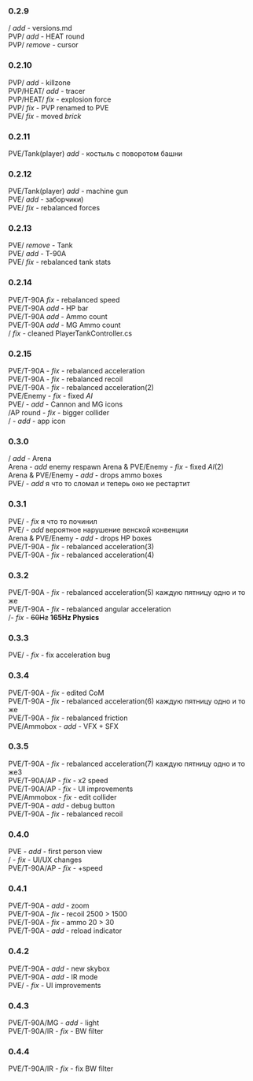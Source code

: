 ### 0.2.9
/ *add* - versions.md\
PVP/ *add* - HEAT round\
PVP/ *remove* - cursor  

### 0.2.10
PVP/ *add* - killzone\
PVP/HEAT/ *add* - tracer\
PVP/HEAT/ *fix* - explosion force\
PVP/ *fix* - PVP renamed to PVE\
PVE/ *fix* - moved *brick*  

### 0.2.11
PVE/Tank(player) *add* - костыль с поворотом башни  

### 0.2.12
PVE/Tank(player) *add* - machine gun\
PVE/ *add* - заборчики)\
PVE/ *fix* - rebalanced forces  

### 0.2.13
PVE/ *remove* - Tank\
PVE/ *add* - T-90A\
PVE/ *fix* - rebalanced tank stats

### 0.2.14
PVE/T-90A *fix* - rebalanced speed\
PVE/T-90A *add* - HP bar\
PVE/T-90A *add* - Ammo count\
PVE/T-90A *add* - MG Ammo count\
/ *fix* - cleaned PlayerTankController.cs

### 0.2.15
PVE/T-90A - *fix* - rebalanced acceleration\
PVE/T-90A - *fix* - rebalanced recoil\
PVE/T-90A - *fix* - rebalanced acceleration(2)\
PVE/Enemy - *fix* - fixed *AI*\
PVE/ - *add* - Cannon and MG icons\
/AP round - *fix* - bigger collider\
/ - *add* - app icon

### 0.3.0
/ *add* - Arena\
Arena - *add* enemy respawn
Arena & PVE/Enemy - *fix* - fixed *AI*(2)\
Arena & PVE/Enemy - *add* - drops ammo boxes\
PVE/ - *add* я что то сломал и теперь оно не рестартит

### 0.3.1
PVE/ - *fix* я что то починил\
PVE/ - *add* вероятное нарушение венской конвенции\
Arena & PVE/Enemy - *add* - drops HP boxes\
PVE/T-90A - *fix* - rebalanced acceleration(3)\
PVE/T-90A - *fix* - rebalanced acceleration(4)  

### 0.3.2
PVE/T-90A - *fix* - rebalanced acceleration(5) каждую пятницу одно и то же\
PVE/T-90A - *fix* - rebalanced angular acceleration\
/- *fix* - ~~60Hz~~ **165Hz Physics** 

### 0.3.3
PVE/ - *fix* - fix acceleration bug

### 0.3.4
PVE/T-90A - *fix* - edited CoM\
PVE/T-90A - *fix* - rebalanced acceleration(6) каждую пятницу одно и то же\
PVE/T-90A - *fix* - rebalanced friction\
PVE/Ammobox - *add* - VFX + SFX

### 0.3.5
PVE/T-90A - *fix* - rebalanced acceleration(7) каждую пятницу одно и то же3\
PVE/T-90A/AP - *fix* - x2 speed\
PVE/T-90A/AP - *fix* - UI improvements\
PVE/Ammobox - *fix* - edit collider\
PVE/T-90A - *add* - debug button\
PVE/T-90A - *fix* - rebalanced recoil

### 0.4.0
PVE - *add* - first person view\
/ - *fix* - UI/UX changes\
PVE/T-90A/AP - *fix* - +speed

### 0.4.1 
PVE/T-90A - *add* - zoom\
PVE/T-90A - *fix* - recoil 2500 > 1500\
PVE/T-90A - *fix* - ammo 20 > 30\
PVE/T-90A - *add* - reload indicator

### 0.4.2
PVE/T-90A - *add* - new skybox\
PVE/T-90A - *add* - IR mode\
PVE/ - *fix* - UI improvements

### 0.4.3 
PVE/T-90A/MG - *add* - light\
PVE/T-90A/IR - *fix* - BW filter

### 0.4.4
PVE/T-90A/IR - *fix* - fix BW filter
